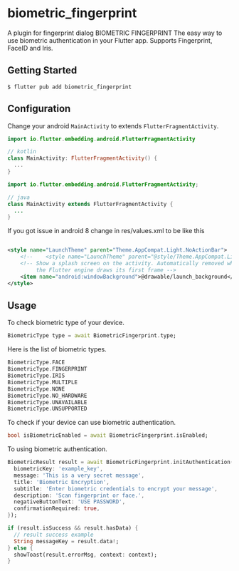 # biometric_fingerprint

A plugin for fingerprint dialog
BIOMETRIC FINGERPRINT
The easy way to use biometric authentication in your Flutter app.
Supports Fingerprint, FaceID and Iris.

## Getting Started

```
$ flutter pub add biometric_fingerprint
```

## Configuration

Change your android `MainActivity` to extends `FlutterFragmentActivity`.

```kotlin
import io.flutter.embedding.android.FlutterFragmentActivity

// kotlin
class MainActivity: FlutterFragmentActivity() {
  ...
}
```



```java
import io.flutter.embedding.android.FlutterFragmentActivity;

// java
class MainActivity extends FlutterFragmentActivity {
  ...
}
```

If you got issue in android 8 change in res/values.xml to be like this

```xml

<style name="LaunchTheme" parent="Theme.AppCompat.Light.NoActionBar">
    <!--    <style name="LaunchTheme" parent="@style/Theme.AppCompat.Light">--> // comment this case
    <!-- Show a splash screen on the activity. Automatically removed when
         the Flutter engine draws its first frame -->
    <item name="android:windowBackground">@drawable/launch_background</item>
</style>

```

## Usage

To check biometric type of your device.

```dart
BiometricType type = await BiometricFingerprint.type;
```

Here is the list of biometric types.

```dart
BiometricType.FACE
BiometricType.FINGERPRINT
BiometricType.IRIS
BiometricType.MULTIPLE
BiometricType.NONE
BiometricType.NO_HARDWARE
BiometricType.UNAVAILABLE
BiometricType.UNSUPPORTED
```

To check if your device can use biometric authentication.

```dart
bool isBiometricEnabled = await BiometricFingerprint.isEnabled;
```

To using biometric authentication.


```dart
BiometricResult result = await BiometricFingerprint.initAuthentication({
  biometricKey: 'example_key',
  message: 'This is a very secret message',
  title: 'Biometric Encryption',
  subtitle: 'Enter biometric credentials to encrypt your message',
  description: 'Scan fingerprint or face.',
  negativeButtonText: 'USE PASSWORD',
  confirmationRequired: true,
});
```

```dart
if (result.isSuccess && result.hasData) {
  // result success example
  String messageKey = result.data!;
} else {
  showToast(result.errorMsg, context: context);
}
```



